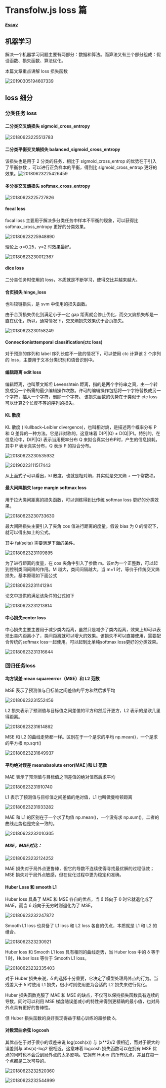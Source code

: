 

# Transfolw.js loss 篇

##### [Essay](https://dixinl.github.io/Essay/)

## 机器学习

解决一个机器学习问题主要有两部分：数据和算法。而算法又有三个部分组成：假设函数、损失函数、算法优化。

本篇文章重点讲解 loss 损失函数

![20190305194607339](images/20190305194607339.png)

## loss 细分

### 分类任务 loss

#### 二分类交叉熵损失 sigmoid_cross_entropy

![20180623225513783](images/20180623225513783.png)

#### 二分类平衡交叉熵损失 balanced_sigmoid_cross_entropy

该损失也是用于 2 分类的任务，相比于 sigmoid_cross_entrop 的优势在于引入了平衡参数 ，可以进行正负样本的平衡，得到比 sigmoid_cross_entrop 更好的效果。![20180623225426459](images/20180623225426459.png)

#### 多分类交叉熵损失 softmax_cross_entropy

![20180623225727826](images/20180623225727826.png)

#### focal loss

focal loss 主要用于解决多分类任务中样本不平衡的现象，可以获得比 softmax_cross_entropy 更好的分类效果。

![20180623225948890](images/20180623225948890.png)

理论上 α=0.25，γ=2 时效果最好。

![20180623230012367](images/20180623230012367.png)

#### dice loss

二分类任务时使用的 loss，本质就是不断学习，使得交比并越来越大。

#### 合页损失 hinge_loss

也叫铰链损失，是 svm 中使用的损失函数。

由于合页损失优化到满足小于一定 gap 距离就会停止优化，而交叉熵损失却是一直在优化，所以，通常情况下，交叉熵损失效果优于合页损失。

![20180623230158249](images/20180623230158249.png)

#### Connectionisttemporal classification(ctc loss)

对于预测的序列和 label 序列长度不一致的情况下，可以使用 ctc 计算该 2 个序列的 loss，主要用于文本分类识别和语音识别中。

#### 编辑距离 edit loss

编辑距离，也叫莱文斯坦 Levenshtein 距离，指的是两个字符串之间，由一个转换成另一个所需的最少编辑操作次数。许可的编辑操作包括将一个字符替换成另一个字符，插入一个字符，删除一个字符。
该损失函数的优势在于类似于 ctc loss 可以计算2个长度不等的序列的损失。

#### KL 散度

KL 散度 ( Kullback–Leibler divergence)，也叫相对熵，是描述两个概率分布 P 和 Q 差异的一种方法。它是非对称的，这意味着 D(P||Q) ≠ D(Q||P)。特别的，在信息论中，D(P||Q) 表示当用概率分布 Q 来拟合真实分布P时，产生的信息损耗，其中 P 表示真实分布，Q 表示 P 的拟合分布。


![20180623230535932](images/20180623230535932.png)

![20190223111517443](images/20190223111517443.png)

从上面式子可以看出，kl 散度，也就是相对熵，其实就是交叉熵 + 一个常数项。

#### 最大间隔损失 large margin softmax loss

用于拉大类间距离的损失函数，可以训练得到比传统 softmax loss 更好的分类效果。

![20180623230733630](images/20180623230733630.png)

最大间隔损失主要引入了夹角 cos 值进行距离的度量。假设 bias 为 0 的情况下，就可以得出如上的公式。

其中 fai(seita) 需要满足下面的条件。

![20180623231109895](images/20180623231109895.png)

为了进行距离的度量，在 cos 夹角中引入了参数 m。该m为一个正整数，可以起到控制类间间隔的作用。M 越大，类间间隔越大。当 m=1 时，等价于传统交叉熵损失。基本原理如下面公式

![20180623231141294](images/20180623231141294.png)

论文中提供的满足该条件的公式如下

![20180623231213814](images/20180623231213814.png)

#### 中心损失center loss

中心损失主要主要用于减少类内距离，虽然只是减少了类内距离，效果上却可以表现出类内距离小了，类间距离就可以增大的效果。该损失不可以直接使用，需要配合传统的softmax loss一起使用。可以起到比单纯softmax loss更好的分类效果。

![20180623231316644](images/20180623231316644.png)

### 回归任务loss

#### 均方误差 mean squareerror（MSE）和 L2 范数

MSE 表示了预测值与目标值之间差值的平方和然后求平均

![20180623231552456](images/20180623231552456.png)

L2 损失表示了预测值与目标值之间差值的平方和然后开更方，L2 表示的是欧几里得距离。

![20180623231614862](images/20180623231614862.png)

MSE 和 L2 的曲线走势都一样。区别在于一个是求的平均 np.mean()，一个是求的平方根 np.sqrt()

![20180623231649937](images/20180623231649937.jpg)

#### 平均绝对误差 meanabsolute error(MAE )和 L1 范数

MAE 表示了预测值与目标值之间差值的绝对值然后求平均

![20180623231910740](images/20180623231910740.png)

L1 表示了预测值与目标值之间差值的绝对值，L1 也叫做曼哈顿距离

![20180623231933282](images/20180623231933282.png)

MAE 和 L1 的区别在于一个求了均值 np.mean()，一个没有求 np.sum()。二者的曲线走势也是完全一致的。

![20180623232010305](images/20180623232010305.jpg)

##### MSE，MAE对比：

![20180623232124252](images/20180623232124252.jpg)

MAE 损失对于局外点更鲁棒，但它的导数不连续使得寻找最优解的过程低效；MSE 损失对于局外点敏感，但在优化过程中更为稳定和准确。

#### Huber Loss 和 smooth L1

Huber loss 具备了 MAE 和 MSE 各自的优点，当 δ 趋向于 0 时它就退化成了 MAE，而当 δ 趋向于无穷时则退化为了 MSE。

![20180623232247872](images/20180623232247872.png)

Smooth L1 loss 也具备了 L1 loss 和 L2 loss 各自的优点，本质就是 L1 和 L2 的组合。

![2018062323230921](images/2018062323230921.png)

Huber loss 和 Smooth L1 loss 具有相同的曲线走势，当 Huber loss 中的 δ 等于 1 时，Huber loss 等价于 Smooth L1 loss。

![20180623232335403](images/20180623232335403.jpg)

对于 Huber 损失来说，δ 的选择十分重要，它决定了模型处理局外点的行为。当残差大于 δ 时使用 L1 损失，很小时则使用更为合适的 L2 损失来进行优化。

Huber 损失函数克服了 MAE 和 MSE 的缺点，不仅可以保持损失函数具有连续的导数，同时可以利用 MSE 梯度随误差减小的特性来得到更精确的最小值，也对局外点具有更好的鲁棒性。

但 Huber 损失函数的良好表现得益于精心训练的超参数 δ。


#### 对数双曲余弦 logcosh

其优点在于对于很小的误差来说 log(cosh(x)) 与 (x**2)/2 很相近，而对于很大的误差则与 abs(x)-log2 很相近。这意味着 logcosh 损失函数可以在拥有 MSE 优点的同时也不会受到局外点的太多影响。它拥有 Huber 的所有优点，并且在每一个点都是二次可导的。

![20180623232520360](images/20180623232520360.png)

![20180623232544999](images/20180623232544999.jpg)